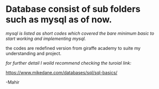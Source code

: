 # Database consist of sub folders such as mysql as of now.

*mysql is listed as short codes which covered the bare minimum basic to start working and implementing mysql.*

the codes are redefined version from giraffe academy to suite my understanding and project.

*for further detail I woild recommend checking the turoial link:*

https://www.mikedane.com/databases/sql/sql-basics/


-Mahir

